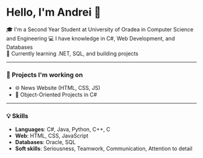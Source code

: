 # Hello, I'm Andrei 👋

🎓 I'm a Second Year Student at University of Oradea in Computer Science and Engineering
💻 I have knowledge in C#, Web Development, and Databases  
🌱 Currently learning .NET, SQL, and building projects  

---

### 🚀 Projects I'm working on
- 🌐 News Website (HTML, CSS, JS)
- 🧠 Object-Oriented Projects in C#

---

### 💡 Skills
- **Languages**: C#, Java, Python, C++, C
- **Web**: HTML, CSS, JavaScript
- **Databases**: Oracle, SQL
- **Soft skills**: Seriousness, Teamwork, Communication, Attention to detail

